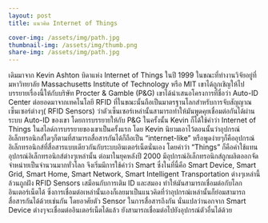 ```yaml
---
layout: post
title: แนวคิด Internet of Things

cover-img: /assets/img/path.jpg
thumbnail-img: /assets/img/thumb.png
share-img: /assets/img/path.jpg
---
```


  เดิมมาจาก Kevin Ashton บิดาแห่ง Internet of Things ในปี 1999 ในขณะที่ทำงานวิจัยอยู่ที่มหาวิทยาลัย Massachusetts Institute of Technology หรือ MIT เขาได้ถูกเชิญให้ไปบรรยายเรื่องนี้ให้กับบริษัท Procter & Gamble (P&G)  เขาได้นำเสนอโครงการที่ชื่อว่า  Auto-ID Center ต่อยอดมาจากเทคโนโลยี RFID ที่ในขณะนั้นถือเป็นมาตรฐานโลกสำหรับการจับสัญญาณเซ็นเซอร์ต่างๆ( RFID Sensors) ว่าตัวเซ็นเซอร์เหล่านั้นสามารถทำให้มันพูดคุยเชื่อมต่อกันได้ผ่านระบบ Auto-ID ของเขา โดยการบรรยายให้กับ P&G ในครั้งนั้น Kevin ก็ได้ใช้คำว่า Internet of Things ในสไลด์การบรรยายของเขาเป็นครั้งแรก โดย Kevin นิยามเอาไว้ตอนนั้นว่าอุปกรณ์อิเล็กทรอนิกส์ใดๆก็ตามที่สามารถสื่อสารกันได้ก็ถือเป็น “internet-like” หรือพูดง่ายๆก็คืออุปกรณ์อิเล็กทรอนิกส์ที่สื่อสารแบบเดียวกันกับระบบอินเตอร์เน็ตนั่นเอง โดยคำว่า “Things” ก็คือคำใช้แทนอุปกรณ์อิเล็กทรอนิกส์ต่างๆเหล่านั้น
  ต่อมาในยุคหลังปี 2000 มีอุปกรณ์อิเล็กทรอนิกส์ถูกผลิตออกจัดจำหน่ายเป็นจำนวนมากทั่วโลก จึงเริ่มมีการใช้คำว่า Smart ซึ่งในที่นี้คือ Smart Device, Smart Grid, Smart Home, Smart Network, Smart Intelligent Transportation ต่างๆเหล่านี้ ล้วนถูกฝัง RFID Sensors เสมือนกับการเติม ID และสมอง ทำให้มันสามารถเชื่อมต่อกับโลกอินเตอร์เน็ตได้ ซึ่งการเชื่อมต่อเหล่านั้นเองก็เลยมาเป็นแนวคิดที่ว่าอุปกรณ์เหล่านั้นก็ย่อมสามารถสื่อสารกันได้ด้วยเช่นกัน โดยอาศัยตัว Sensor ในการสื่อสารถึงกัน นั่นแปลว่านอกจาก Smart Device ต่างๆจะเชื่อมต่ออินเตอร์เน็ตได้แล้ว ยังสามารถเชื่อมต่อไปยังอุปกรณ์ตัวอื่นได้ด้วย

 


 

